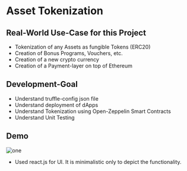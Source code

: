 # Asset Tokenization
## Real-World Use-Case for this Project
- Tokenization of any Assets as fungible Tokens (ERC20)
- Creation of Bonus Programs, Vouchers, etc.
- Creation of a new crypto currency
- Creation of a Payment-layer on top of Ethereum
## Development-Goal
- Understand truffle-config json file
- Understand deployment of dApps
- Understand Tokenization using Open-Zeppelin Smart Contracts
- Understand Unit Testing


## Demo
![one](https://github.com/pps-19012/InProgress1/blob/main/Screenshot%202022-06-24%20220651.png)
- Used react.js for UI. It is minimalistic only to depict the functionality.
